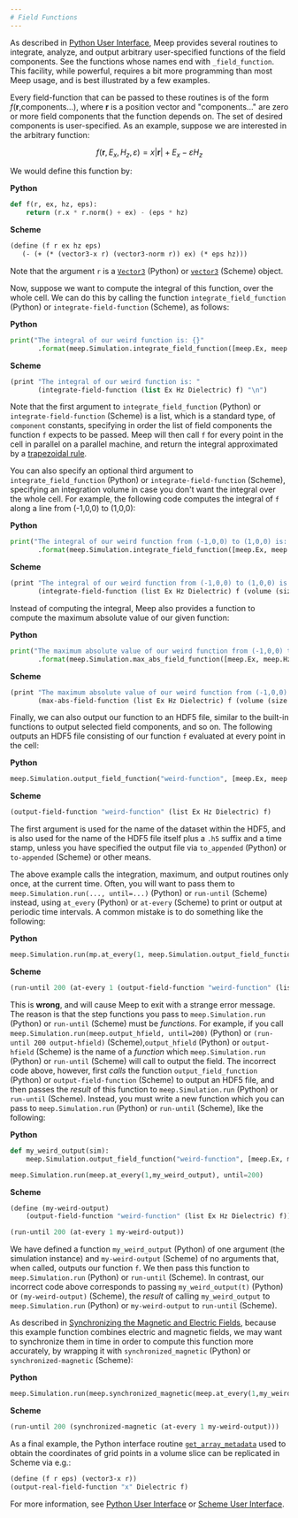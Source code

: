 ```yaml
---
# Field Functions
---
```


As described in [Python User Interface](Python_User_Interface.md), Meep provides several routines to integrate, analyze, and output arbitrary user-specified functions of the field components. See the functions whose names end with `_field_function`. This facility, while powerful, requires a bit more programming than most Meep usage, and is best illustrated by a few examples.

Every field-function that can be passed to these routines is of the form *f*(**r**,components...), where **r** is a position vector and "components..." are zero or more field components that the function depends on. The set of desired components is user-specified. As an example, suppose we are interested in the arbitrary function:

$$f(\mathbf{r}, E_x, H_z, \varepsilon) = x |\mathbf{r}| + E_x - \varepsilon H_z$$

We would define this function by:

**Python**
```py
def f(r, ex, hz, eps):
    return (r.x * r.norm() + ex) - (eps * hz)
```

**Scheme**
```scm
(define (f r ex hz eps)
   (- (+ (* (vector3-x r) (vector3-norm r)) ex) (* eps hz)))
```

Note that the argument `r` is a [`Vector3`](Python_User_Interface.md#vector3) (Python) or [`vector3`](https://libctl.readthedocs.io/en/latest/User_Reference) (Scheme) object.

Now, suppose we want to compute the integral of this function, over the whole cell. We can do this by calling the function `integrate_field_function` (Python) or `integrate-field-function` (Scheme), as follows:

**Python**
```py
print("The integral of our weird function is: {}"
	   .format(meep.Simulation.integrate_field_function([meep.Ex, meep.Hz, meep.Dielectric], f)))
```

**Scheme**
```scm
(print "The integral of our weird function is: "
       (integrate-field-function (list Ex Hz Dielectric) f) "\n")
```

Note that the first argument to `integrate_field_function` (Python) or `integrate-field-function` (Scheme) is a list, which is a standard type, of `component` constants, specifying in order the list of field components the function `f` expects to be passed. Meep will then call `f` for every point in the cell in parallel on a parallel machine, and return the integral approximated by a [trapezoidal rule](https://en.wikipedia.org/wiki/trapezoidal_rule).

You can also specify an optional third argument to `integrate_field_function` (Python) or `integrate-field-function` (Scheme), specifying an integration volume in case you don't want the integral over the whole cell. For example, the following code computes the integral of `f` along a line from (-1,0,0) to (1,0,0):

**Python**
```py
print("The integral of our weird function from (-1,0,0) to (1,0,0) is: {}"
	   .format(meep.Simulation.integrate_field_function([meep.Ex, meep.Hz, meep.Dielectric], f, meep.Volume(size=meep.Vector3(2,0,0), center=meep.Vector3(0,0,0)))))
```

**Scheme**
```scm
(print "The integral of our weird function from (-1,0,0) to (1,0,0) is: "
       (integrate-field-function (list Ex Hz Dielectric) f (volume (size 2 0 0) (center 0 0 0))) "\n")
```

Instead of computing the integral, Meep also provides a function to compute the maximum absolute value of our given function:

**Python**
```py
print("The maximum absolute value of our weird function from (-1,0,0) to (1,0,0) is: {}"
	   .format(meep.Simulation.max_abs_field_function([meep.Ex, meep.Hz, meep.Dielectric], f, meep.Volume(size=meep.Vector3(2,0,0), center=meep.Vector3(0,0,0)))))
```

**Scheme**
```scm
(print "The maximum absolute value of our weird function from (-1,0,0) to (1,0,0) is: "
       (max-abs-field-function (list Ex Hz Dielectric) f (volume (size 2 0 0) (center 0 0 0))) "\n")
```

Finally, we can also output our function to an HDF5 file, similar to the built-in functions to output selected field components, and so on. The following outputs an HDF5 file consisting of our function `f` evaluated at every point in the cell:

**Python**
```py
meep.Simulation.output_field_function("weird-function", [meep.Ex, meep.Hz, meep.Dielectric], f)
```

**Scheme**
```scm
(output-field-function "weird-function" (list Ex Hz Dielectric) f)
```

The first argument is used for the name of the dataset within the HDF5, and is also used for the name of the HDF5 file itself plus a `.h5` suffix and a time stamp, unless you have specified the output file via `to_appended` (Python) or `to-appended` (Scheme) or other means.

The above example calls the integration, maximum, and output routines only once, at the current time. Often, you will want to pass them to `meep.Simulation.run(..., until=...)` (Python) or `run-until` (Scheme) instead, using `at_every` (Python) or `at-every` (Scheme) to print or output at periodic time intervals. A common mistake is to do something like the following:

**Python**
```py
meep.Simulation.run(mp.at_every(1, meep.Simulation.output_field_function("weird-function", [meep.Ex, meep.Hz, meep.Dielectric], f)), until=200)
```

**Scheme**
```scm
(run-until 200 (at-every 1 (output-field-function "weird-function" (list Ex Hz Dielectric) f)))
```

This is **wrong**, and will cause Meep to exit with a strange error message. The reason is that the step functions you pass to `meep.Simulation.run` (Python) or `run-until` (Scheme) must be *functions*. For example, if you call `meep.Simulation.run(meep.output_hfield, until=200)` (Python) or `(run-until 200 output-hfield)` (Scheme),`output_hfield` (Python) or  `output-hfield` (Scheme)  is the name of a *function* which `meep.Simulation.run` (Python) or `run-until` (Scheme) will call to output the field. The incorrect code above, however, first *calls* the function `output_field_function` (Python) or `output-field-function` (Scheme) to output an HDF5 file, and then passes the *result* of this function to `meep.Simulation.run` (Python) or `run-until` (Scheme). Instead, you must write a new function which you can pass to `meep.Simulation.run` (Python) or `run-until` (Scheme), like the following:

**Python**
```py
def my_weird_output(sim):
    meep.Simulation.output_field_function("weird-function", [meep.Ex, meep.Hz, meep.Dielectric], f)    

meep.Simulation.run(meep.at_every(1,my_weird_output), until=200)
```

**Scheme**
```scm
(define (my-weird-output)
	(output-field-function "weird-function" (list Ex Hz Dielectric) f))

(run-until 200 (at-every 1 my-weird-output))
```

We have defined a function `my_weird_output` (Python) of one argument (the simulation instance) and `my-weird-output` (Scheme) of no arguments that, when called, outputs our function `f`. We then pass this function to `meep.Simulation.run` (Python) or `run-until` (Scheme). In contrast, our incorrect code above corresponds to passing `my_weird_output(t)` (Python) or `(my-weird-output)` (Scheme), the *result* of calling `my_weird_output` to `meep.Simulation.run` (Python) or `my-weird-output` to `run-until` (Scheme).

As described in [Synchronizing the Magnetic and Electric Fields](Synchronizing_the_Magnetic_and_Electric_Fields.md), because this example function combines electric and magnetic fields, we may want to synchronize them in time in order to compute this function more accurately, by wrapping it with `synchronized_magnetic` (Python) or `synchronized-magnetic` (Scheme):

**Python**
```py
meep.Simulation.run(meep.synchronized_magnetic(meep.at_every(1,my_weird_output)), until=200)
```

**Scheme**
```scm
(run-until 200 (synchronized-magnetic (at-every 1 my-weird-output)))
```

As a final example, the Python interface routine [`get_array_metadata`](Python_User_Interface.md#array-metadata) used to obtain the coordinates of grid points in a volume slice can be replicated in Scheme via e.g.:

```scm
(define (f r eps) (vector3-x r))
(output-real-field-function "x" Dielectric f)
```

For more information, see [Python User Interface](Python_User_Interface.md#writing-your-own-step-functions) or [Scheme User Interface](Scheme_User_Interface.md#writing-your-own-step-functions).
